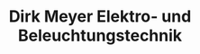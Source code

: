 ---
title: "Dirk Meyer Elektro- und Beleuchtungstechnik"
url: /koeln/dirk-meyer-elektro-und-beleuchtungstechnik/
shop: Elektrisch
---